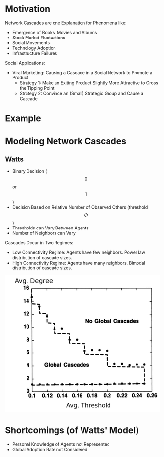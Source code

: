 # Motivation

Network Cascades are one Explanation for Phenomena like:

* Emergence of Books, Movies and Albums
* Stock Market Fluctuations
* Social Movements
* Technology Adoption
* Infrastructure Failures

Social Applications:

* Viral Marketing: Causing a Cascade in a Social Network to Promote a Product
  * Strategy 1: Make an Exiting Product Slightly More Attractive to Cross the Tipping Point
  * Strategy 2: Convince an (Small) Strategic Group and Cause a Cascade

# Example

# Modeling Network Cascades

## Watts

* Binary Decision ($$0$$ or $$1$$)
* Decision Based on Relative Number of Observed Others (threshold $$\Phi$$)
* Thresholds can Vary Between Agents
* Number of Neighbors can Vary

Cascades Occur in Two Regimes:
  * Low Connectivity Regime: Agents have few neighbors. Power law distribution of cascade sizes.
  * High Connectivity Regime: Agents have many neighbors. Bimodal distribution of cascade sizes.

![Cascade Regimes](cascade-regimes-edit.png)

# Shortcomings (of Watts' Model)

* Personal Knowledge of Agents not Represented
* Global Adoption Rate not Considered
